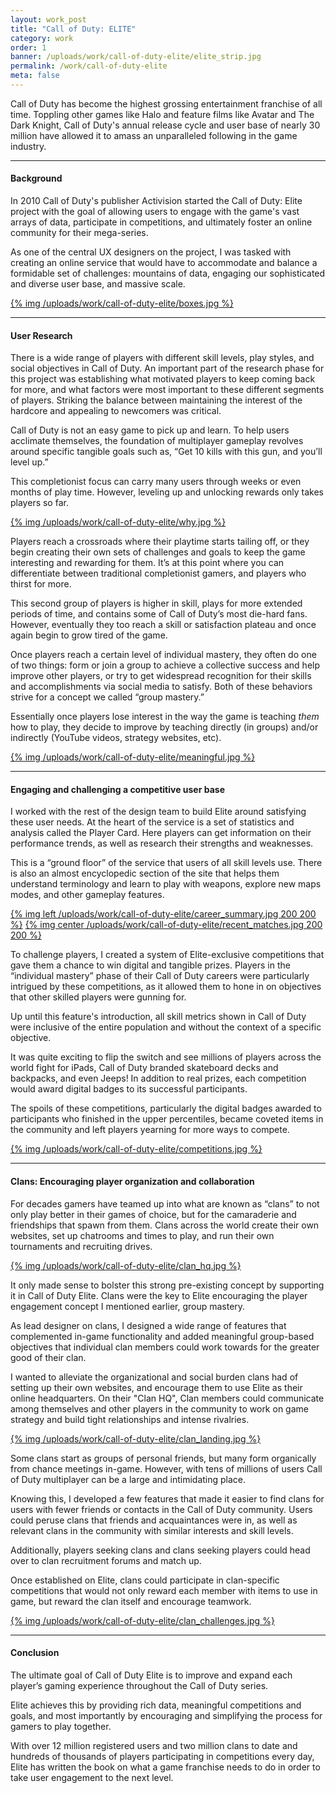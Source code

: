 ```yaml
---
layout: work_post
title: "Call of Duty: ELITE"
category: work
order: 1
banner: /uploads/work/call-of-duty-elite/elite_strip.jpg
permalink: /work/call-of-duty-elite
meta: false
---
```


Call of Duty has become the highest grossing entertainment franchise of all time. Toppling other games like Halo and feature films like Avatar and The Dark Knight, Call of Duty's annual release cycle and user base of nearly 30 million have allowed it to amass an unparalleled following in the game industry.

<!--more-->

---

#### Background

In 2010 Call of Duty's publisher Activision started the Call of Duty: Elite project with the goal of allowing users to engage with the game's vast arrays of data, participate in competitions, and ultimately foster an online community for their mega-series.

As one of the central UX designers on the project, I was tasked with creating an online service that would have to accommodate and balance a formidable set of challenges: mountains of data, engaging our sophisticated and diverse user base, and massive scale.

[{% img /uploads/work/call-of-duty-elite/boxes.jpg %}](/uploads/work/call-of-duty-elite/boxes.jpg)

---

#### User Research

There is a wide range of players with different skill levels, play styles, and social objectives in Call of Duty. An important part of the research phase for this project was establishing what motivated players to keep coming back for more, and what factors were most important to these different segments of players. Striking the balance between maintaining the interest of the hardcore and appealing to newcomers was critical.

Call of Duty is not an easy game to pick up and learn. To help users acclimate themselves, the foundation of multiplayer gameplay revolves around specific tangible goals such as, “Get 10 kills with this gun, and you’ll level up.” 

This completionist focus can carry many users through weeks or even months of play time. However, leveling up and unlocking rewards only takes players so far.

[{% img /uploads/work/call-of-duty-elite/why.jpg %}](/uploads/work/call-of-duty-elite/why.jpg)

Players reach a crossroads where their playtime starts tailing off, or they begin creating their own sets of challenges and goals to keep the game interesting and rewarding for them. It’s at this point where you can differentiate between traditional completionist gamers, and players who thirst for more.

This second group of players is higher in skill, plays for more extended periods of time, and contains some of Call of Duty’s most die-hard fans. However, eventually they too reach a skill or satisfaction plateau and once again begin to grow tired of the game. 

Once players reach a certain level of individual mastery, they often do one of two things: form or join a group to achieve a collective success and help improve other players, or try to get widespread recognition for their skills and accomplishments via social media to satisfy. Both of these behaviors strive for a concept we called “group mastery.”

Essentially once players lose interest in the way the game is teaching _them_ how to play, they decide to improve by teaching directly (in groups) and/or indirectly (YouTube videos, strategy websites, etc).

[{% img /uploads/work/call-of-duty-elite/meaningful.jpg %}](/uploads/work/call-of-duty-elite/meaningful.jpg)

---

#### Engaging and challenging a competitive user base

I worked with the rest of the design team to build Elite around satisfying these user needs. At the heart of the service is a set of statistics and analysis called the Player Card. Here players can get information on their performance trends, as well as research their strengths and weaknesses. 

This is a “ground floor” of the service that users of all skill levels use. There is also an almost encyclopedic section of the site that helps them understand terminology and learn to play with weapons, explore new maps modes, and other gameplay features.

[{% img left /uploads/work/call-of-duty-elite/career_summary.jpg 200 200 %}](/uploads/work/call-of-duty-elite/career_summary.jpg)
[{% img center /uploads/work/call-of-duty-elite/recent_matches.jpg 200 200 %}](/uploads/work/call-of-duty-elite/recent_matches.jpg)

To challenge players, I created a system of Elite-exclusive competitions that gave them a chance to win digital and tangible prizes. Players in the “individual mastery” phase of their Call of Duty careers were particularly intrigued by these competitions, as it allowed them to hone in on objectives that other skilled players were gunning for. 

Up until this feature's introduction, all skill metrics shown in Call of Duty were inclusive of the entire population and without the context of a specific objective.

It was quite exciting to flip the switch and see millions of players across the world fight for iPads, Call of Duty branded skateboard decks and backpacks, and even Jeeps! In addition to real prizes, each competition would award digital badges to its successful participants. 

The spoils of these competitions, particularly the digital badges awarded to participants who finished in the upper percentiles, became coveted items in the community and left players yearning for more ways to compete.

[{% img /uploads/work/call-of-duty-elite/competitions.jpg %}](/uploads/work/call-of-duty-elite/competitions.jpg)

---

#### Clans: Encouraging player organization and collaboration

For decades gamers have teamed up into what are known as “clans” to not only play better in their games of choice, but for the camaraderie and friendships that spawn from them. Clans across the world create their own websites, set up chatrooms and times to play, and run their own tournaments and recruiting drives.

[{% img /uploads/work/call-of-duty-elite/clan_hq.jpg %}](/uploads/work/call-of-duty-elite/clan_hq.jpg)

It only made sense to bolster this strong pre-existing concept by supporting it in Call of Duty Elite. Clans were the key to Elite encouraging the player engagement concept I mentioned earlier, group mastery.

As lead designer on clans, I designed a wide range of features that complemented in-game functionality and added meaningful group-based objectives that individual clan members could work towards for the greater good of their clan. 

I wanted to alleviate the organizational and social burden clans had of setting up their own websites, and encourage them to use Elite as their online headquarters. On their "Clan HQ", Clan members could communicate among themselves and other players in the community to work on game strategy and build tight relationships and intense rivalries.

[{% img /uploads/work/call-of-duty-elite/clan_landing.jpg %}](/uploads/work/call-of-duty-elite/clan_landing.jpg)

Some clans start as groups of personal friends, but many form organically from chance meetings in-game. However, with tens of millions of users Call of Duty multiplayer can be a large and intimidating place. 

Knowing this, I developed a few features that made it easier to find clans for users with fewer friends or contacts in the Call of Duty community. Users could peruse clans that friends and acquaintances were in, as well as relevant clans in the community with similar interests and skill levels. 

Additionally, players seeking clans and clans seeking players could head over to clan recruitment forums and match up.

Once established on Elite, clans could participate in clan-specific competitions that would not only reward each member with items to use in game, but reward the clan itself and encourage teamwork.

[{% img /uploads/work/call-of-duty-elite/clan_challenges.jpg %}](/uploads/work/call-of-duty-elite/clan_challenges.jpg)

---

#### Conclusion

The ultimate goal of Call of Duty Elite is to improve and expand each player’s gaming experience throughout the Call of Duty series. 

Elite achieves this by providing rich data, meaningful competitions and goals, and most importantly by encouraging and simplifying the process for gamers to play together. 

With over 12 million registered users and two million clans to date and hundreds of thousands of players participating in competitions every day, Elite has written the book on what a game franchise needs to do in order to take user engagement to the next level.